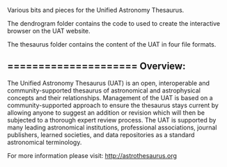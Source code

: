 Various bits and pieces for the Unified Astronomy Thesaurus.

The dendrogram folder contains the code to used to create the interactive browser on the UAT website.

The thesaurus folder contains the content of the UAT in four file formats.

===================== 
Overview: 
------------- 
The Unified Astronomy Thesaurus (UAT) is an open, interoperable and community-supported thesaurus of astronomical and astrophysical concepts and their relationships. Management of the UAT is based on a community-supported approach to ensure the thesaurus stays current by allowing anyone to suggest an addition or revision which will then be subjected to a thorough expert review process. The UAT is supported by many leading astronomical institutions, professional associations, journal publishers, learned societies, and data repositories as a standard astronomical terminology.

For more information please visit: http://astrothesaurus.org
